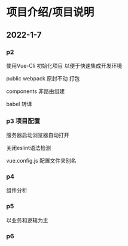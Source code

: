 # 项目介绍/项目说明

## 2022-1-7

### p2

使用Vue-Cli 初始化项目 以便于快速集成开发环境

public webpack  原封不动 打包

components 非路由组建

babel 转译

### p3 项目配置

服务器启动浏览器自动打开

关闭eslint语法检测

vue.config.js 配置文件夹别名

### p4

组件分析

### p5

以业务和逻辑为主

### p6
